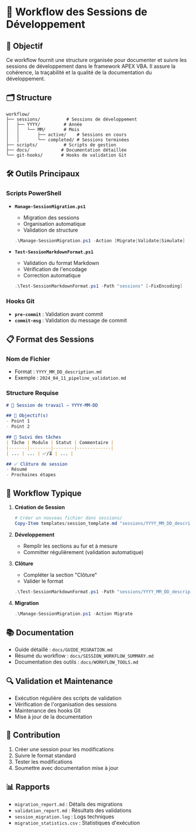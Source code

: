 # 📝 Workflow des Sessions de Développement

## 🎯 Objectif
Ce workflow fournit une structure organisée pour documenter et suivre les sessions de développement dans le framework APEX VBA. Il assure la cohérence, la traçabilité et la qualité de la documentation du développement.

## 🗂️ Structure
```
workflow/
├── sessions/          # Sessions de développement
│   ├── YYYY/         # Année
│   │   └── MM/       # Mois
│   │       ├── active/    # Sessions en cours
│   │       └── completed/ # Sessions terminées
├── scripts/          # Scripts de gestion
├── docs/            # Documentation détaillée
└── git-hooks/       # Hooks de validation Git
```

## 🛠️ Outils Principaux

### Scripts PowerShell
- **`Manage-SessionMigration.ps1`**
  - Migration des sessions
  - Organisation automatique
  - Validation de structure
  ```powershell
  .\Manage-SessionMigration.ps1 -Action [Migrate|Validate|Simulate]
  ```

- **`Test-SessionMarkdownFormat.ps1`**
  - Validation du format Markdown
  - Vérification de l'encodage
  - Correction automatique
  ```powershell
  .\Test-SessionMarkdownFormat.ps1 -Path "sessions" [-FixEncoding]
  ```

### Hooks Git
- **`pre-commit`** : Validation avant commit
- **`commit-msg`** : Validation du message de commit

## 📋 Format des Sessions

### Nom de Fichier
- Format : `YYYY_MM_DD_description.md`
- Exemple : `2024_04_11_pipeline_validation.md`

### Structure Requise
```markdown
# 🧭 Session de travail – YYYY-MM-DD

## 🎯 Objectif(s)
- Point 1
- Point 2

## 📌 Suivi des tâches
| Tâche | Module | Statut | Commentaire |
|-------|--------|--------|-------------|
| ... | ... | ✅/⏳ | ... |

## ✅ Clôture de session
- Résumé
- Prochaines étapes
```

## 🔄 Workflow Typique

1. **Création de Session**
   ```powershell
   # Créer un nouveau fichier dans sessions/
   Copy-Item templates/session_template.md "sessions/YYYY_MM_DD_description.md"
   ```

2. **Développement**
   - Remplir les sections au fur et à mesure
   - Committer régulièrement (validation automatique)

3. **Clôture**
   - Compléter la section "Clôture"
   - Valider le format
   ```powershell
   .\Test-SessionMarkdownFormat.ps1 -Path "sessions/YYYY_MM_DD_description.md"
   ```

4. **Migration**
   ```powershell
   .\Manage-SessionMigration.ps1 -Action Migrate
   ```

## 📚 Documentation
- Guide détaillé : `docs/GUIDE_MIGRATION.md`
- Résumé du workflow : `docs/SESSION_WORKFLOW_SUMMARY.md`
- Documentation des outils : `docs/WORKFLOW_TOOLS.md`

## 🔍 Validation et Maintenance
- Exécution régulière des scripts de validation
- Vérification de l'organisation des sessions
- Maintenance des hooks Git
- Mise à jour de la documentation

## 🤝 Contribution
1. Créer une session pour les modifications
2. Suivre le format standard
3. Tester les modifications
4. Soumettre avec documentation mise à jour

## 📊 Rapports
- `migration_report.md` : Détails des migrations
- `validation_report.md` : Résultats des validations
- `session_migration.log` : Logs techniques
- `migration_statistics.csv` : Statistiques d'exécution
``` 